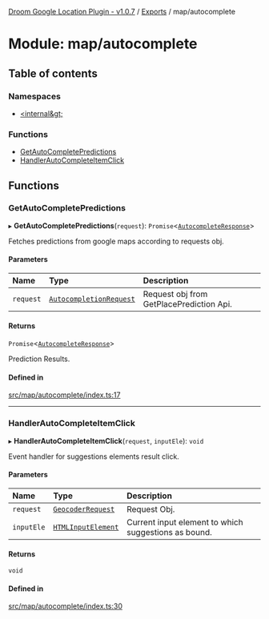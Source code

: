 [Droom Google Location Plugin - v1.0.7](../README.md) / [Exports](../modules.md) / map/autocomplete

# Module: map/autocomplete

## Table of contents

### Namespaces

- [&lt;internal\&gt;](map_autocomplete._internal_.md)

### Functions

- [GetAutoCompletePredictions](map_autocomplete.md#getautocompletepredictions)
- [HandlerAutoCompleteItemClick](map_autocomplete.md#handlerautocompleteitemclick)

## Functions

### GetAutoCompletePredictions

▸ **GetAutoCompletePredictions**(`request`): `Promise`<[`AutocompleteResponse`](../classes/map_autocomplete._internal_.AutocompleteResponse.md)\>

Fetches predictions from google maps according to requests obj.

#### Parameters

| Name | Type | Description |
| :------ | :------ | :------ |
| `request` | [`AutocompletionRequest`](../interfaces/map_autocomplete._internal_.AutocompletionRequest.md) | Request obj from GetPlacePrediction Api. |

#### Returns

`Promise`<[`AutocompleteResponse`](../classes/map_autocomplete._internal_.AutocompleteResponse.md)\>

Prediction Results.

#### Defined in

[src/map/autocomplete/index.ts:17](https://github.com/hitendrarao/location/blob/fe59d74/src/map/autocomplete/index.ts#L17)

___

### HandlerAutoCompleteItemClick

▸ **HandlerAutoCompleteItemClick**(`request`, `inputEle`): `void`

Event handler for suggestions elements result click.

#### Parameters

| Name | Type | Description |
| :------ | :------ | :------ |
| `request` | [`GeocoderRequest`](../interfaces/map_autocomplete._internal_.GeocoderRequest.md) | Request Obj. |
| `inputEle` | [`HTMLInputElement`](input._internal_.md#htmlinputelement) | Current input element to which suggestions as bound. |

#### Returns

`void`

#### Defined in

[src/map/autocomplete/index.ts:30](https://github.com/hitendrarao/location/blob/fe59d74/src/map/autocomplete/index.ts#L30)
